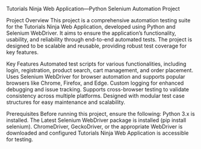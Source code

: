 Tutorials Ninja Web Application—Python Selenium Automation Project

Project Overview
This project is a comprehensive automation testing suite for the Tutorials Ninja Web Application, developed using Python and Selenium WebDriver. 
It aims to ensure the application’s functionality, usability, and reliability through end-to-end automated tests. 
The project is designed to be scalable and reusable, providing robust test coverage for key features.

Key Features
  Automated test scripts for various functionalities, including login, registration, product search, cart management, and order placement.
  Uses Selenium WebDriver for browser automation and supports popular browsers like Chrome, Firefox, and Edge.
  Custom logging for enhanced debugging and issue tracking.
  Supports cross-browser testing to validate consistency across multiple platforms.
  Designed with modular test case structures for easy maintenance and scalability.

Prerequisites
Before running this project, ensure the following:
  Python 3.x is installed.
  The Latest Selenium WebDriver package is installed (pip install selenium).
  ChromeDriver, GeckoDriver, or the appropriate WebDriver is downloaded and configured
  Tutorials Ninja Web Application is accessible for testing.


